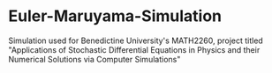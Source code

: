 # Euler-Maruyama-Simulation

Simulation used for Benedictine University's MATH2260, project titled "Applications of Stochastic Differential Equations in Physics and their Numerical Solutions via Computer Simulations"
